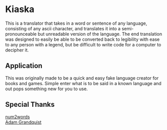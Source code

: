 # Kiaska

This is a translator that takes in a word or sentence of any language, consisting of any ascii character, and translates it into a semi-pronounceable but unreadable version of the language.  The end translation was designed to easily be able to be converted back to legibility with ease to any person with a legend, but be difficult to write code for a computer to decipher it.

## Application

This was originally made to be a quick and easy fake language creator for books and games.  Simple enter what is to be said in a known language and out pops something new for you to use.

## Special Thanks

[num2words](https://github.com/savoirfairelinux/num2words "Their GitHub repo")  
[Adam Grandquist](https://github.com/grandquista "His GitHub")  
